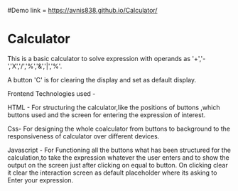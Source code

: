 #Demo
link = https://avnis838.github.io/Calculator/
# Calculator

This is a basic calculator to solve expression with operands as '+','-','X','/','%','&','|','%'.

A button 'C' is for clearing the display and set as default display.

Frontend Technologies used -

HTML - For structuring the calculator,like the positions of buttons ,which buttons used and the screen for entering the expression of interest.

Css- For designing the whole coalculator from buttons to background to the responsiveness of calculator over different devices.

Javascript - For Functioning all the buttons what has been structured for the calculation,to take the expression whatever the user enters and to show the output on the screen just after clicking on equal to button. On clicking clear it clear the interaction screen as default placeholder where its asking to Enter your expression.
